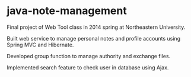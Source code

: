 java-note-management
====================

Final project of Web Tool class in 2014 spring at Northeastern University.

Built web service to manage personal notes and profile accounts using Spring MVC and Hibernate.

Developed group function to manage authority and exchange files.

Implemented search feature to check user in database using Ajax.

